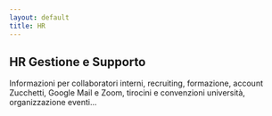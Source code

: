 ```yaml
---
layout: default
title: HR
---
```


<section>
            <h2>HR Gestione e Supporto</h2>
            <p>Informazioni per collaboratori interni, recruiting, formazione, account Zucchetti, Google Mail e Zoom, tirocini e convenzioni università, organizzazione eventi...</p>
</section>
